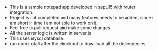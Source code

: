 * This Is a sample notepad app developed in sapUI5 with router integration.
* Project is not completed and many features needs to be added, since i am short in time i am not able to    work on it.
* Feel free to pull request and make some changes.
* All the server logic is written in server.js
* This uses mysql database.
* run npm install after the checkout to download all the dependecies.
